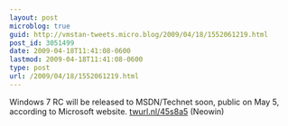 ```yaml
---
layout: post
microblog: true
guid: http://vmstan-tweets.micro.blog/2009/04/18/1552061219.html
post_id: 3051499
date: 2009-04-18T11:41:08-0600
lastmod: 2009-04-18T11:41:08-0600
type: post
url: /2009/04/18/1552061219.html
---
```

Windows 7 RC will be released to MSDN/Technet soon, public on May 5, according to Microsoft website.  [twurl.nl/45s8a5](http://twurl.nl/45s8a5) (Neowin)

